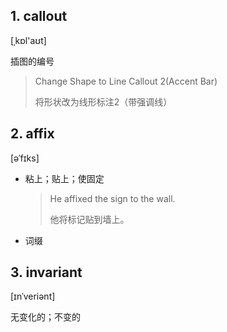 
## 1. callout

[ˌkɒl'aʊt] 

插图的编号

> Change Shape to Line Callout 2(Accent Bar)
> 
> 将形状改为线形标注2（带强调线）

## 2. affix

[əˈfɪks]

- 粘上；贴上；使固定

	> He affixed the sign to the wall.
	> 
	> 他将标记贴到墙上。
- 词缀

## 3. invariant

[ɪnˈveriənt]

无变化的；不变的

